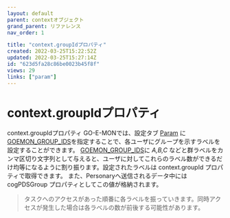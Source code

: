 ```yaml
---
layout: default
parent: contextオブジェクト
grand_parent: リファレンス
nav_order: 1

title: "context.groupIdプロパティ"
created: 2022-03-25T15:22:52Z
updated: 2022-03-25T15:27:14Z
id: "623d5fa28c86be0023b45f8f"
views: 29
links: ["param"]
---
```


# context.groupIdプロパティ

context.groupIdプロパティ
GO-E-MONでは、設定タブ [Param](Param.html) に [GOEMON_GROUP_IDS](GOEMON_GROUP_IDS.html)を指定することで、各ユーザにグループを示すラベルを設定することができます。
[GOEMON_GROUP_IDS](GOEMON_GROUP_IDS.html)に *A,B,C* などと群ラベルをカンマ区切り文字列として与えると、ユーザに対してこれらのラベル数ができるだけ均等になるように割り振ります。設定されたラベルは context.groupId プロパティで取得できます。
また、Personaryへ送信されるデータ中には cogPDSGroup プロパティとしてこの値が格納されます。

> タスクへのアクセスがあった順番に各ラベルを振っていきます。同時アクセスが発生した場合は各ラベルの数が前後する可能性があります。


